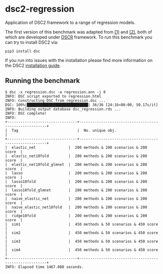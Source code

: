 # dsc2-regression
Application of DSC2 framework to a range of regression models.

The first version of this benchmark was adapted from [[1]](https://github.com/xiangzhu/dscr_en) and [[2]](https://github.com/mengyin/dscr-example), both of which are developed under [DSCR](https://github.com/stephens999/dscr) framework. To run this benchmark you can try to install DSC2 via:

```
pip3 install dsc
```
If you run into issues with the installation please find more information on the DSC2 [installation guide](https://stephenslab.github.io/dsc-wiki/installation.html). 

## Running the benchmark
```
$ dsc -x regression.dsc -a regression.ann -j 8
INFO: DSC script exported to regression.html
INFO: Constructing DSC from regression.dsc ...
DSC: 100%|████████████████████████████| 36/36 [24:16<00:00, 50.17s/it]
INFO: Building output database dsc_regression.rds ...
INFO: DSC complete!
INFO: 
+--------------------------------+-------------------------------------------------------+
|  Tag                           |  No. unique obj.                                      |
+--------------------------------+-------------------------------------------------------+
|  elastic_net               |  200 methods & 200 scenarios & 200 score  |
|  elastic_net10fold         |  200 methods & 200 scenarios & 200 score  |
|  elastic_net10fold_glmnet  |  200 methods & 200 scenarios & 200 score  |
|  lasso                     |  200 methods & 200 scenarios & 200 score  |
|  lasso10fold               |  200 methods & 200 scenarios & 200 score  |
|  lasso10fold_glmnet        |  200 methods & 200 scenarios & 200 score  |
|  naive_elastic_net         |  200 methods & 200 scenarios & 200 score  |
|  naive_elastic_net10fold   |  200 methods & 200 scenarios & 200 score  |
|  ridge10fold               |  200 methods & 200 scenarios & 200 score  |
|  sim1                      |  450 methods & 50 scenarios & 450 score   |
|  sim2                      |  450 methods & 50 scenarios & 450 score   |
|  sim3                      |  450 methods & 50 scenarios & 450 score   |
|  sim4                      |  450 methods & 50 scenarios & 450 score   |
+--------------------------------+-------------------------------------------------------+
INFO: Elapsed time 1467.080 seconds.
```
